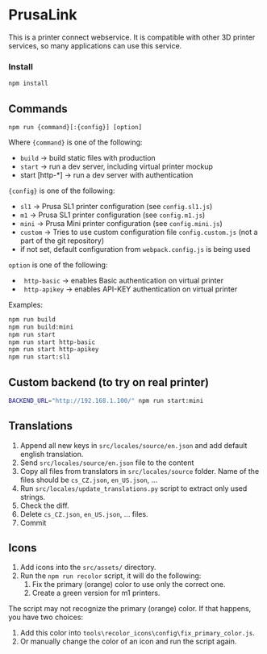 # PrusaLink

This is a printer connect webservice. It is compatible with other 3D printer services, so many applications can use this service.

### Install

```bash
npm install
```

## Commands

```
npm run {command}[:{config}] [option]

```
Where `{command}` is one of the following:

* `build` -> build static files with production
* `start` -> run a dev server, including virtual printer mockup
* start [http-*] -> run a dev server with authentication

`{config}` is one of the following:

* `sl1` -> Prusa SL1 printer configuration (see `config.sl1.js`)
* `m1` -> Prusa SL1 printer configuration (see `config.m1.js`)
* `mini` -> Prusa Mini printer configuration (see `config.mini.js`)
* `custom` -> Tries to use custom configuration file `config.custom.js` (not a part of the git repository)
* if not set, default configuration from `webpack.config.js` is being used

`option` is one of the following:

* ` http-basic` -> enables Basic authentication on virtual printer
* ` http-apikey` -> enables API-KEY authentication on virtual printer

Examples:

```bash
npm run build
npm run build:mini
npm run start
npm run start http-basic
npm run start http-apikey
npm run start:sl1

```

## Custom backend (to try on real printer)

```bash
BACKEND_URL="http://192.168.1.100/" npm run start:mini
```


## Translations

1. Append all new keys in `src/locales/source/en.json` and add default english translation.
2. Send `src/locales/source/en.json` file to the content
3. Copy all files from translators in `src/locales/source` folder. Name of the files should be `cs_CZ.json`, `en_US.json`, ...
4. Run `src/locales/update_translations.py` script to extract only used strings.
5. Check the diff.
6. Delete `cs_CZ.json`, `en_US.json`, ... files.
7. Commit

## Icons

1. Add icons into the `src/assets/` directory.
2. Run the `npm run recolor` script, it will do the following:
    1. Fix the primary (orange) color to use only the correct one.
    2. Create a green version for m1 printers.

The script may not recognize the primary (orange) color. If that happens, you have two choices:
1. Add this color into `tools\recolor_icons\config\fix_primary_color.js`.
2. Or manually change the color of an icon and run the script again.
